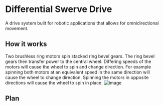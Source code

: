 # Differential Swerve Drive
A drive system built for robotic applications that allows for omnidirectional movement.

## How it works
Two brushless ring motors spin stacked ring bevel gears. The ring bevel gears then transfer power to the central wheel. Differing speeds of the motors will cause the wheel to spin and change direction. For example spinning both motors at an equivalent speed in the same direction will cause the wheel to change direction. Spinning the motors in opposite directions will cause the wheel to spin in place.
![image](https://github.com/user-attachments/assets/d898ea0f-b6b2-4c19-8a46-1152930a5214)


## Plan
